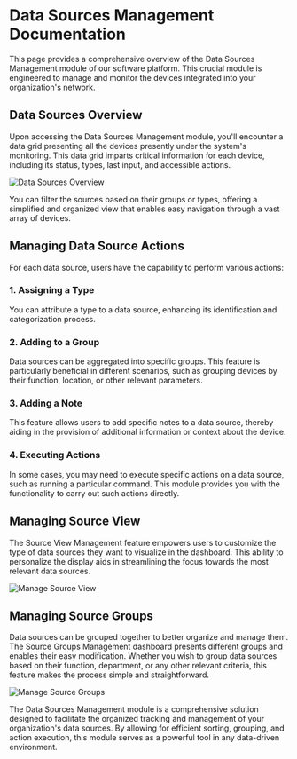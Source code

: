 # Data Sources Management Documentation

This page provides a comprehensive overview of the Data Sources Management module of our software platform. This crucial module is engineered to manage and monitor the devices integrated into your organization's network.

## Data Sources Overview

Upon accessing the Data Sources Management module, you'll encounter a data grid presenting all the devices presently under the system's monitoring. This data grid imparts critical information for each device, including its status, types, last input, and accessible actions.

![Data Sources Overview](./../Images/Components/../../../Images/Components/DataSourcesManagement/data_sources_overview.png)

You can filter the sources based on their groups or types, offering a simplified and organized view that enables easy navigation through a vast array of devices.

## Managing Data Source Actions

For each data source, users have the capability to perform various actions:

### 1. Assigning a Type

You can attribute a type to a data source, enhancing its identification and categorization process.

### 2. Adding to a Group

Data sources can be aggregated into specific groups. This feature is particularly beneficial in different scenarios, such as grouping devices by their function, location, or other relevant parameters.

### 3. Adding a Note

This feature allows users to add specific notes to a data source, thereby aiding in the provision of additional information or context about the device.

### 4. Executing Actions

In some cases, you may need to execute specific actions on a data source, such as running a particular command. This module provides you with the functionality to carry out such actions directly.

## Managing Source View

The Source View Management feature empowers users to customize the type of data sources they want to visualize in the dashboard. This ability to personalize the display aids in streamlining the focus towards the most relevant data sources.

![Manage Source View](./../Images/Components/../../../Images/Components/DataSourcesManagement/manage_source_view.png)

## Managing Source Groups

Data sources can be grouped together to better organize and manage them. The Source Groups Management dashboard presents different groups and enables their easy modification. Whether you wish to group data sources based on their function, department, or any other relevant criteria, this feature makes the process simple and straightforward.

![Manage Source Groups](./../Images/Components/../../../Images/Components/DataSourcesManagement/manage_source_groups.png)

The Data Sources Management module is a comprehensive solution designed to facilitate the organized tracking and management of your organization's data sources. By allowing for efficient sorting, grouping, and action execution, this module serves as a powerful tool in any data-driven environment. 
